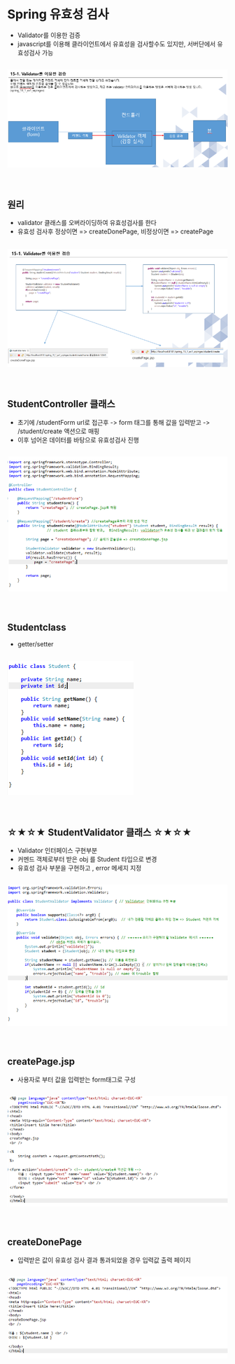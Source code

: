 # Spring 유효성 검사
- Validator를 이용한 검증
- javascript를 이용해 클라이언트에서 유효성을 검사할수도 있지만, 서버단에서 유효성검사 가능

## ![사진](https://github.com/leedongjoon121/SpringFramework_study2/blob/lecture2/document_img/1theory_1.PNG?raw=true)

<br/>

## 원리
- validator 클래스를 오버라이딩하여 유효성검사를 한다
- 유효성 검사후 정상이면 => createDonePage, 비정상이면 => createPage
## ![사진](https://github.com/leedongjoon121/SpringFramework_study2/blob/lecture2/document_img/1theory_2.PNG?raw=true)

<br/>

## StudentController 클래스
- 초기에 /studentForm url로 접근후 ->  form 태그를 통해 값을 입력받고 -> /student/create 액션으로 매핑
- 이후 넘어온 데이터를 바탕으로 유효성검사 진행

## ![사진](https://github.com/leedongjoon121/SpringFramework_study2/blob/lecture2/document_img/1_StudentController.PNG?raw=true)

<br/>

## Studentclass
- getter/setter

## ![사진](https://github.com/leedongjoon121/SpringFramework_study2/blob/lecture2/document_img/1_Studentclass.PNG?raw=true)

<br/>

## ☆★☆★ StudentValidator 클래스 ☆★☆★
- Validator 인터페이스 구현부분
- 커멘드 객체로부터 받은 obj 를 Student 타입으로 변경
- 유효성 검사 부분을 구현하고 , error 메세지 지정

## ![사진](https://github.com/leedongjoon121/SpringFramework_study2/blob/lecture2/document_img/1_StudentValidator.PNG?raw=true)

<br/>

## createPage.jsp
- 사용자로 부터 값을 입력받는 form태그로 구성

## ![사진](https://github.com/leedongjoon121/SpringFramework_study2/blob/lecture2/document_img/1_createPage_jsp.PNG?raw=true)

<br/>

## createDonePage
- 입력받은 값이 유효성 검사 결과 통과되었을 경우 입력값 출력 페이지

## ![사진](https://github.com/leedongjoon121/SpringFramework_study2/blob/lecture2/document_img/1_createDonePage_jsp.PNG?raw=true)

